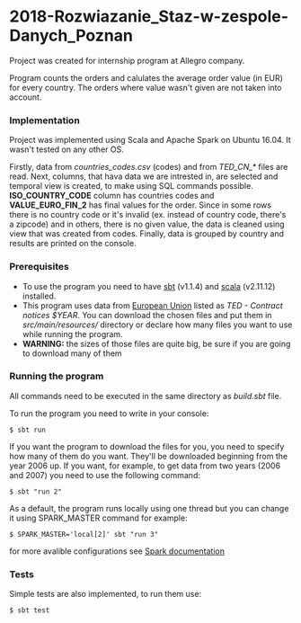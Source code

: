 # 2018-Rozwiazanie_Staz-w-zespole-Danych_Poznan
Project was created for internship program at Allegro company. 

Program counts the orders and calulates the average order value (in EUR) for every country. The orders where value wasn't given are not taken into account.
### Implementation
Project was implemented using Scala and Apache Spark on Ubuntu 16.04. It wasn't tested on any other OS.

Firstly, data from *countries_codes.csv* (codes) and from *TED_CN_\** files are read. Next, columns, that hava data we are intrested in, are selected and temporal view is created, to make using SQL commands possible. **ISO_COUNTRY_CODE** column has countries codes and **VALUE_EURO_FIN_2** has final values for the order. Since in some rows there is no country code or it's invalid (ex. instead of country code, there's a zipcode) and in others, there is no given value, the data is cleaned using view that was created from codes. Finally, data is grouped by country and results are printed on the console.

### Prerequisites
- To use the program you need to have [sbt](https://www.scala-sbt.org/1.0/docs/Setup.html) (v1.1.4) and [scala](https://www.scala-lang.org/download/) (v2.11.12) installed.
- This program uses data from [European Union](https://data.europa.eu/euodp/en/data/dataset/ted-csv) listed as *TED - Contract notices $YEAR*. You can download the chosen files and put them in *src/main/resources/* directory or declare how many files you want to use while running the program.
- **WARNING:** the sizes of those files are quite big, be sure if you are going to download many of them
### Running the program
All commands need to be executed in the same directory as *build.sbt* file.

To run the program you need to write in your console:
```
$ sbt run
```
If you want the program to download the files for you, you need to specify how many of them do you want. They'll be downloaded beginning from the year 2006 up. If you want, for example, to get data from two years (2006 and 2007) you need to use the following command:
```
$ sbt "run 2"
```
As a default, the program runs locally using one thread but you can change it using SPARK_MASTER command for example:
```
$ SPARK_MASTER='local[2]' sbt "run 3"
```
for more avalible configurations see [Spark documentation](https://spark.apache.org/docs/latest/submitting-applications.html#master-urls)

### Tests
Simple tests are also implemented, to run them use:
```
$ sbt test
```
